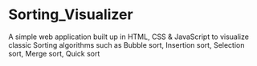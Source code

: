 # Sorting_Visualizer
A simple web application built up in HTML, CSS & JavaScript to visualize classic Sorting algorithms such as Bubble sort, Insertion sort, Selection sort, Merge sort, Quick sort
